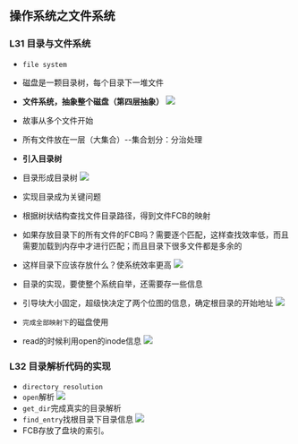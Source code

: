 
## 操作系统之文件系统

### L31 目录与文件系统

- `file system`
- 磁盘是一颗目录树，每个目录下一堆文件
- **文件系统，抽象整个磁盘（第四层抽象）**
![](http://i.imgur.com/olgCDhR.png)
- 故事从多个文件开始
- 所有文件放在一层（大集合）--集合划分：分治处理
- **引入目录树**
- 目录形成目录树
![](http://i.imgur.com/A5pgczX.png)

- 实现目录成为关键问题
- 根据树状结构查找文件目录路径，得到文件FCB的映射
- 如果存放目录下的所有文件的FCB吗？需要逐个匹配，这样查找效率低，而且需要加载到内存中才进行匹配；而且目录下很多文件都是多余的
- 这样目录下应该存放什么？使系统效率更高
![](http://i.imgur.com/oxFq0LQ.png)
- 目录的实现，要使整个系统自举，还需要存一些信息
- 引导块大小固定，超级快决定了两个位图的信息，确定根目录的开始地址
![](http://i.imgur.com/SAn10GU.png)
- `完成全部映射下`的磁盘使用
- read的时候利用open的inode信息
![](http://i.imgur.com/NMPZNMi.png)

### L32 目录解析代码的实现

- `directory resolution`
- `open`解析
![](http://i.imgur.com/fgxeGvm.png)
- `get_dir`完成真实的目录解析
- `find_entry`找根目录下目录信息
![](http://i.imgur.com/blaZiHP.png)
- FCB存放了盘块的索引。

